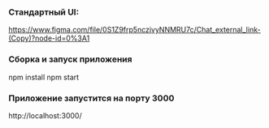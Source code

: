 ### Стандартный UI: 
https://www.figma.com/file/0S1Z9frp5nczjvyNNMRU7c/Chat_external_link-(Copy)?node-id=0%3A1
### Сборка и запуск приложения
npm install
npm start

### Приложение запустится на порту 3000
http://localhost:3000/

